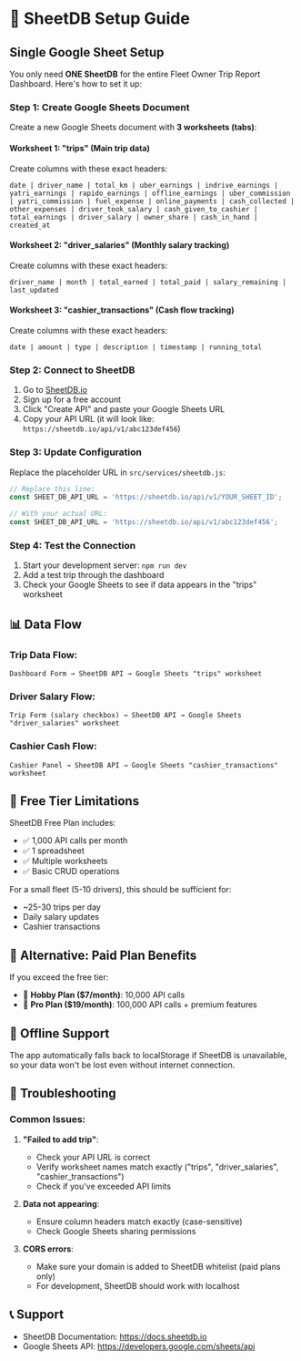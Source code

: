 # 🔧 SheetDB Setup Guide

## Single Google Sheet Setup

You only need **ONE SheetDB** for the entire Fleet Owner Trip Report Dashboard. Here's how to set it up:

### Step 1: Create Google Sheets Document

Create a new Google Sheets document with **3 worksheets (tabs)**:

#### **Worksheet 1: "trips"** (Main trip data)
Create columns with these exact headers:
```
date | driver_name | total_km | uber_earnings | indrive_earnings | yatri_earnings | rapido_earnings | offline_earnings | uber_commission | yatri_commission | fuel_expense | online_payments | cash_collected | other_expenses | driver_took_salary | cash_given_to_cashier | total_earnings | driver_salary | owner_share | cash_in_hand | created_at
```

#### **Worksheet 2: "driver_salaries"** (Monthly salary tracking)
Create columns with these exact headers:
```
driver_name | month | total_earned | total_paid | salary_remaining | last_updated
```

#### **Worksheet 3: "cashier_transactions"** (Cash flow tracking)
Create columns with these exact headers:
```
date | amount | type | description | timestamp | running_total
```

### Step 2: Connect to SheetDB

1. Go to [SheetDB.io](https://sheetdb.io)
2. Sign up for a free account
3. Click "Create API" and paste your Google Sheets URL
4. Copy your API URL (it will look like: `https://sheetdb.io/api/v1/abc123def456`)

### Step 3: Update Configuration

Replace the placeholder URL in `src/services/sheetdb.js`:

```javascript
// Replace this line:
const SHEET_DB_API_URL = 'https://sheetdb.io/api/v1/YOUR_SHEET_ID';

// With your actual URL:
const SHEET_DB_API_URL = 'https://sheetdb.io/api/v1/abc123def456';
```

### Step 4: Test the Connection

1. Start your development server: `npm run dev`
2. Add a test trip through the dashboard
3. Check your Google Sheets to see if data appears in the "trips" worksheet

## 📊 Data Flow

### Trip Data Flow:
```
Dashboard Form → SheetDB API → Google Sheets "trips" worksheet
```

### Driver Salary Flow:
```
Trip Form (salary checkbox) → SheetDB API → Google Sheets "driver_salaries" worksheet
```

### Cashier Cash Flow:
```
Cashier Panel → SheetDB API → Google Sheets "cashier_transactions" worksheet
```

## 🔐 Free Tier Limitations

SheetDB Free Plan includes:
- ✅ 1,000 API calls per month
- ✅ 1 spreadsheet
- ✅ Multiple worksheets
- ✅ Basic CRUD operations

For a small fleet (5-10 drivers), this should be sufficient for:
- ~25-30 trips per day
- Daily salary updates
- Cashier transactions

## 🚀 Alternative: Paid Plan Benefits

If you exceed the free tier:
- 🔸 **Hobby Plan ($7/month)**: 10,000 API calls
- 🔸 **Pro Plan ($19/month)**: 100,000 API calls + premium features

## 📱 Offline Support

The app automatically falls back to localStorage if SheetDB is unavailable, so your data won't be lost even without internet connection.

## 🔧 Troubleshooting

### Common Issues:

1. **"Failed to add trip"**: 
   - Check your API URL is correct
   - Verify worksheet names match exactly ("trips", "driver_salaries", "cashier_transactions")
   - Check if you've exceeded API limits

2. **Data not appearing**:
   - Ensure column headers match exactly (case-sensitive)
   - Check Google Sheets sharing permissions

3. **CORS errors**:
   - Make sure your domain is added to SheetDB whitelist (paid plans only)
   - For development, SheetDB should work with localhost

## 📞 Support

- SheetDB Documentation: https://docs.sheetdb.io
- Google Sheets API: https://developers.google.com/sheets/api
